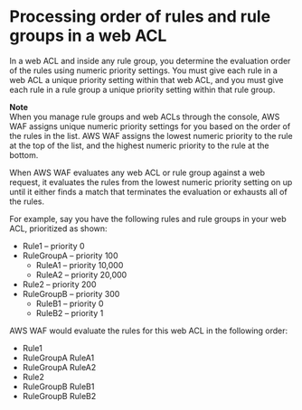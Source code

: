 # Processing order of rules and rule groups in a web ACL<a name="web-acl-processing-order"></a>

In a web ACL and inside any rule group, you determine the evaluation order of the rules using numeric priority settings\. You must give each rule in a web ACL a unique priority setting within that web ACL, and you must give each rule in a rule group a unique priority setting within that rule group\. 

**Note**  
When you manage rule groups and web ACLs through the console, AWS WAF assigns unique numeric priority settings for you based on the order of the rules in the list\. AWS WAF assigns the lowest numeric priority to the rule at the top of the list, and the highest numeric priority to the rule at the bottom\. 

When AWS WAF evaluates any web ACL or rule group against a web request, it evaluates the rules from the lowest numeric priority setting on up until it either finds a match that terminates the evaluation or exhausts all of the rules\.

For example, say you have the following rules and rule groups in your web ACL, prioritized as shown:
+ Rule1 – priority 0
+ RuleGroupA – priority 100
  + RuleA1 – priority 10,000
  + RuleA2 – priority 20,000
+ Rule2 – priority 200
+ RuleGroupB – priority 300
  + RuleB1 – priority 0
  + RuleB2 – priority 1

AWS WAF would evaluate the rules for this web ACL in the following order:
+ Rule1
+ RuleGroupA RuleA1
+ RuleGroupA RuleA2
+ Rule2
+ RuleGroupB RuleB1
+ RuleGroupB RuleB2
